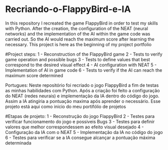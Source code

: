 # Recriando-o-FlappyBird-e-IA
In this repository I recreated the game FlappyBird in order to test my skills with Python.
After the creation, the configuration of the NEAT (neural networks) and the implementation of the AI within the game code was carried out. 
So the AI would reach the maximum score after learning the necessary.
This project is here as the beginning of my project portfolio

#Project steps:
1 - Reconstruction of the FlappyBird game
2 - Tests to verify game operation and possible bugs
  3 - Tests to define values that best correspond to the desired visual effect
4 - AI configuration with NEAT
5 - Implementation of AI in game code
6 - Tests to verify if the AI can reach the maximum score determined

Portugues:
Neste repositório foi recriado o jogo FlappyBird a fim de testas as minhas habilidades com Python. 
Após a criação foi feito a configuração do NEAT (redes neurais) e implementação da IA dentro do código do jogo. 
Assim a IA atingiria a pontuação maxima após aprender o necessário. 
Esse projeto está aqui como inicio do meu portifólio de projetos

#Etapas de projeto:
	1 - Reconstrução do jogo FlappyBird
	2 - Testes para verificar funcionamento do jogo e possiveis Bugs
  3 - Testes para definir valores que melhor correspondessem ao efeito visual desejado
	4 - Configuração da IA com o NEAT
	5 - Implementação da IA no código do jogo
	6 - Testes para verificar se a IA consegue alcançar a pontuação máxima determinada
